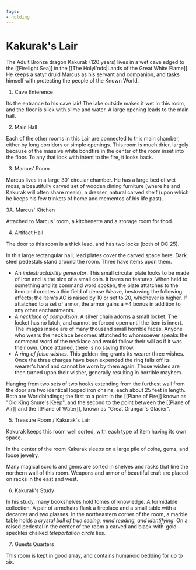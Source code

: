 ```yaml
---
tags: 
- holding
---
```

# Kakurak's Lair

The Adult Bronze dragon Kakurak (120 years) lives in a wet cave edged to the [[Firelight Sea]] in the [[The Holyl'nds|Lands of the Great White Flame]]. He keeps a satyr druid Marcus as his servant and companion, and tasks himself with protecting the people of the Known World.

1. Cave Enterence

Its the entrance to his cave lair! The lake outside makes it wet in this room, and the floor is slick with slime and water. A large opening leads to the main hall.

2. Main Hall

Each of the other rooms in this Lair are connected to this main chamber, either by long corridors or simple openings. This room is much drier, largely because of the massive white bondfire in the center of the room inset into the floor. To any that look with intent to the fire, it looks back.

3. Marcus' Room

Marcus lives in a large 30' circular chamber. He has a large bed of wet moss, a beautifully carved set of wooden dining furniture (where he and Kakurak will often share meals), a dresser, natural carved shelf (upon which he keeps his few trinkets of home and mementos of his life past).

3A. Marcus' Kitchen

Attached to Marcus' room, a kitchenette and a storage room for food.

4. Artifact Hall

The door to this room is a thick lead, and has two locks (both of DC 25).

In this large rectangular hall, lead plates cover the carved space here. Dark steel pedestals stand around the room. Three have items upon them. 

- An *indestructability generator*. This small circular plate looks to be made of iron and is the size of a small coin. It bares no features. When held to something and its command word spoken, the plate attatches to the item and creates a thin field of dense Weave, bestowing the following affects; the item's AC is raised by 10 or set to 20, whichever is higher. If attatched to a set of armor, the armor gains a +4 bonus in addition to any other enchantments.
- A *necklace of compulsion*. A silver chain adorns a small locket. The locket has no latch, and cannot be forced open until the item is innert. The images inside are of many thousand small horrible faces. Anyone who wears the necklace becomes attatched to whomsoever speaks the command word of the necklace and would follow their will as if it was their own. Once attuned, there is no saving throw.
- A *ring of false wishes*. This golden ring grants its wearer three wishes. Once the three charges have been expended the ring falls off its wearer's hand and cannot be worn by them again. Those wishes are then turned upon their wisher, generally resulting in horrible mayhem. 

Hanging from two sets of two hooks extending from the furthest wall from the door are two identical looped iron chains, each about 25 feet in length. Both are Worldbindings; the first to a point in the [[Plane of Fire]] known as "Old King Snure's Keep", and the second to the point between the [[Plane of Air]] and the [[Plane of Water]], known as "Great Grungar's Glacier".

 5. Treasure Room / Kakurak's Lair

Kakurak keeps this room well sorted, with each type of item having its own space.

In the center of the room Kakurak sleeps on a large pile of coins, gems, and loose jewelry.

Many magical scrolls and gems are sorted in shelves and racks that line the northern wall of this room. Weapons and armor of beautiful craft are placed on racks in the east and west.

6. Kakurak's Study

In his study, many bookshelves hold tomes of knowledge. A formidable collection. A pair of armchairs flank a fireplace and a small table with a decanter and two glasses. In the northeastern corner of the room, a marble table holds a *crystal ball of true seeing, mind reading, and identifying*. On a raised pedestal in the center of the room a carved and black-with-gold-speckles chalked *teleportation circle* lies.

7. Guests Quarters

This room is kept in good array, and contains humanoid bedding for up to six.